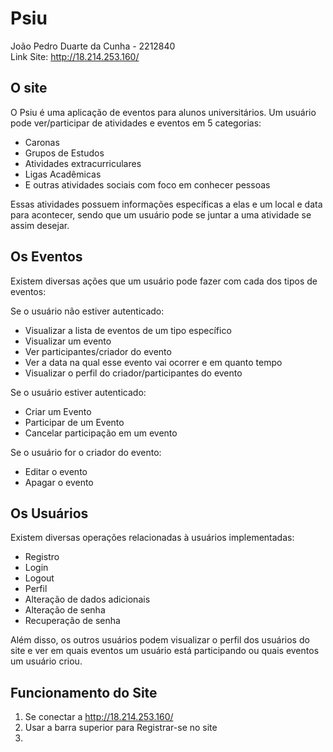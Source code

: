# Psiu

João Pedro Duarte da Cunha - 2212840<br>
Link Site: http://18.214.253.160/

## O site

O Psiu é uma aplicação de eventos para alunos universitários. Um usuário pode ver/participar de atividades e eventos em 5 categorias:

- Caronas 
- Grupos de Estudos
- Atividades extracurriculares
- Ligas Acadêmicas
- E outras atividades sociais com foco em conhecer pessoas

Essas atividades possuem informações específicas a elas e um local e data para acontecer, sendo que um usuário pode se juntar a uma atividade se assim desejar.

## Os Eventos

Existem diversas ações que um usuário pode fazer com cada dos tipos de eventos:

Se o usuário não estiver autenticado:
- Visualizar a lista de eventos de um tipo específico
- Visualizar um evento
- Ver participantes/criador do evento
- Ver a data na qual esse evento vai ocorrer e em quanto tempo
- Visualizar o perfil do criador/participantes do evento

Se o usuário estiver autenticado:
- Criar um Evento
- Participar de um Evento
- Cancelar participação em um evento

Se o usuário for o criador do evento:
- Editar o evento
- Apagar o evento

## Os Usuários

Existem diversas operações relacionadas à usuários implementadas:
- Registro
- Login
- Logout
- Perfil
- Alteração de dados adicionais
- Alteração de senha
- Recuperação de senha

Além disso, os outros usuários podem visualizar o perfil dos usuários do site e ver em quais eventos um usuário está participando ou quais eventos um usuário criou.

## Funcionamento do Site

1. Se conectar a http://18.214.253.160/
2. Usar a barra superior para Registrar-se no site
3. 
